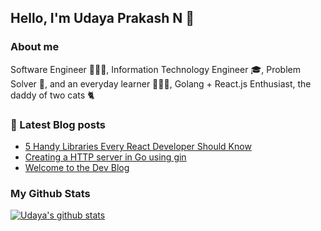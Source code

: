 ## Hello, I'm Udaya Prakash N :wave:

### About me
Software Engineer 👨🏽‍💻, Information Technology Engineer 🎓, Problem Solver 🧮, and an everyday learner 👨🏽‍🎓, Golang + React.js Enthusiast, the daddy of two cats 🐈

### :closed_book: Latest Blog posts
<!-- BLOG-POST-LIST:START -->
- [5 Handy Libraries Every React Developer Should Know](https://udaya-blog.herokuapp.com/5-react-libraries/)
- [Creating a HTTP server in Go using gin](https://udaya-blog.herokuapp.com/creating-a-http-server-in-go-using-gin/)
- [Welcome to the Dev Blog](https://udaya-blog.herokuapp.com/welcome-to-the-dev-blog/)
<!-- BLOG-POST-LIST:END -->

### My Github Stats
[![Udaya's github stats](https://github-readme-stats.vercel.app/api?username=udaya2899)](https://github.com/udaya2899/github-readme-stats)